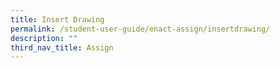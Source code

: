 ```yaml
---
title: Insert Drawing
permalink: /student-user-guide/enact-assign/insertdrawing/
description: ""
third_nav_title: Assign
---
```

